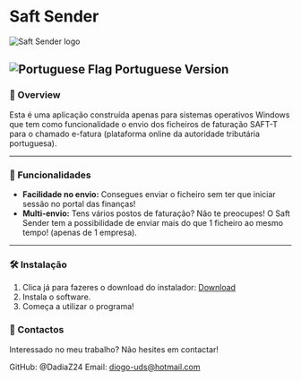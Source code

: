 # Saft Sender

![Saft Sender logo](https://i.imgur.com/y2vYuSn.png)

## ![Portuguese Flag](https://github.com/madebybowtie/FlagKit/raw/master/Assets/PNG/PT@2x.png?raw=true) Portuguese Version

### 🚀 Overview

Esta é uma aplicação construída apenas para sistemas operativos Windows que tem como funcionalidade o envio dos ficheiros de faturação SAFT-T para o chamado e-fatura (plataforma online da autoridade tributária portuguesa). 

---

### 🎯 Funcionalidades

- **Facilidade no envio:** Consegues enviar o ficheiro sem ter que iniciar sessão no portal das finanças!
- **Multi-envio:** Tens vários postos de faturação? Não te preocupes! O Saft Sender tem a possibilidade de enviar mais do que 1 ficheiro ao mesmo tempo! (apenas de 1 empresa).

---

### 🛠️ Instalação

1. Clica já para fazeres o download do instalador:
[Download](https://github.com/DadiaZ24/Saft-Sender-V1.0/archive/refs/heads/main.zip)
2. Instala o software.
3. Começa a utilizar o programa!

### 💬 Contactos

Interessado no meu trabalho? Não hesites em contactar!

GitHub: @DadiaZ24
Email: diogo-uds@hotmail.com
